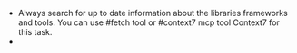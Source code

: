 - Always search for up to date information about the libraries frameworks and tools. You can use #fetch tool or #context7 mcp tool Context7 for this task.
- 